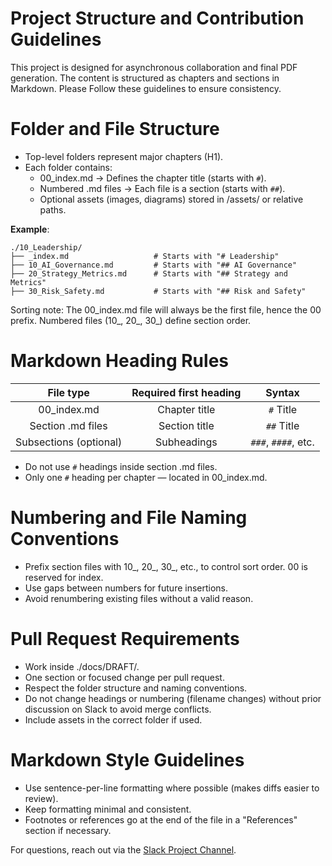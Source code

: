 # Project Structure and Contribution Guidelines
This project is designed for asynchronous collaboration and final PDF generation. 
The content is structured as chapters and sections in Markdown. Please Follow these guidelines to ensure consistency.

# Folder and File Structure
* Top-level folders represent major chapters (H1).
* Each folder contains:
    * 00_index.md → Defines the chapter title (starts with `#`).
    * Numbered .md files → Each file is a section (starts with `##`).
    * Optional assets (images, diagrams) stored in /assets/ or relative paths.

**Example**:
```
./10_Leadership/
├── _index.md                   # Starts with "# Leadership"
├── 10_AI_Governance.md         # Starts with "## AI Governance"
├── 20_Strategy_Metrics.md      # Starts with "## Strategy and Metrics"
├── 30_Risk_Safety.md           # Starts with "## Risk and Safety"
```

Sorting note: The 00_index.md file will always be the first file, hence the 00 prefix. 
Numbered files (10_, 20_, 30_) define section order.

# Markdown Heading Rules
|     **File type**      | **Required first heading** |      **Syntax**      |
|:----------------------:|:--------------------------:|:--------------------:|
|      00_index.md       |       Chapter title        |      `#` Title       |
|   Section .md files    |       Section title        |      `##` Title      |
| Subsections (optional) |        Subheadings         | `###`, `####`, etc.  |

* Do not use `#` headings inside section .md files.
* Only one `#` heading per chapter — located in 00_index.md.
⠀
# Numbering and File Naming Conventions
* Prefix section files with 10_, 20_, 30_, etc., to control sort order. 00 is reserved for index. 
* Use gaps between numbers for future insertions.
* Avoid renumbering existing files without a valid reason.
⠀
# Pull Request Requirements
* Work inside ./docs/DRAFT/.
* One section or focused change per pull request.
* Respect the folder structure and naming conventions.
* Do not change headings or numbering  (filename changes) without prior discussion on Slack to avoid merge conflicts.
* Include assets in the correct folder if used.
⠀
# Markdown Style Guidelines
* Use sentence-per-line formatting where possible (makes diffs easier to review).
* Keep formatting minimal and consistent.
* Footnotes or references go at the end of the file in a "References" section if necessary.


For questions, reach out via the [Slack Project Channel](https://owasp.slack.com/archives/C089K6KFZMG).